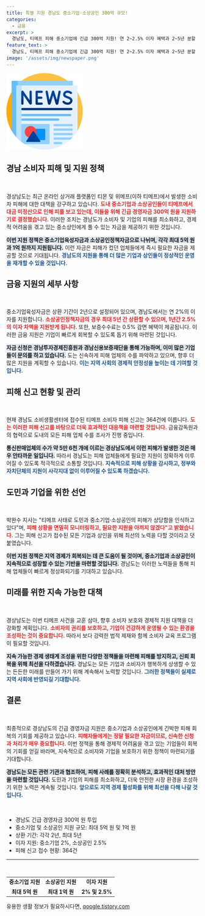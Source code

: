 ```yaml
---
title: 특별 지원 경남도 중소기업·소상공인 300억 규모!
categories:
  - 금융
excerpt: >
  경남도, 티메프 피해 중소기업에 긴급 300억 지원! 연 2~2.5% 이자 혜택과 2~5년 분할 상환으로 도민과 기업 피해 지원에 나선다. 사태 점검 중, 클릭해 자세한 내용을 알아보세요!
feature_text: >
  경남도, 티메프 피해 중소기업에 긴급 300억 지원! 연 2~2.5% 이자 혜택과 2~5년 분할 상환으로 도민과 기업 피해 지원에 나선다. 사태 점검 중, 클릭해 자세한 내용을 알아보세요!
image: '/assets/img/newspaper.png'
---
```


<p><img src="/assets/img/newspaper.png" alt="kimp 속보" /></p>

<h2 data-ke-size="size26">경남 소비자 피해 및 지원 정책</h2>

<p data-ke-size="size16">&nbsp;</p>

<p>경상남도는 최근 온라인 상거래 플랫폼인 티몬 및 위메프(이하 티메프)에서 발생한 소비자 피해에 대한 대책을 강구하고 있습니다. <b><span style="color: #ee2323;">도내 중소기업과 소상공인들이 티메프에서 대금 미정산으로 인해 피를 보고 있는데, 이들을 위해 긴급 경영자금 300억 원을 지원하기로 결정했습니다.</span></b> 이러한 조치는 경남도가 소비자 및 기업의 피해를 최소화하고, 경제적 어려움을 겪고 있는 중소상인에게 풀 수 있는 자금을 제공하기 위한 것입니다.</p>

<p><b><span style="background-color: #21538527;">이번 지원 정책은 중소기업육성자금과 소상공인정책자금으로 나뉘며, 각각 최대 5억 원과 1억 원까지 지원됩니다.</span></b> 이런 자금은 피해가 컸던 업체들에게 즉시 필요한 자금을 제공할 것으로 기대됩니다. <b><span style="color: #1a5490;">경남도의 지원을 통해 더 많은 기업과 상인들이 정상적인 운영을 재개할 수 있을 것입니다.</span></b></p>

<h2 data-ke-size="size26">금융 지원의 세부 사항</h2>

<p data-ke-size="size16">&nbsp;</p>

<p>중소기업육성자금은 상환 기간이 2년으로 설정되어 있으며, 경남도에서는 연 2%의 이자를 지원합니다. <b><span style="color: #ee2323;">소상공인정책자금의 경우 최대 5년 간 상환할 수 있으며, 1년간 2.5%의 이자 차액을 지원받게 됩니다.</span></b> 또한, 보증수수료는 0.5% 감면 혜택이 제공됩니다. 이러한 금융 지원은 기업이 빠르게 회복할 수 있도록 돕기 위해 마련된 것입니다.</p>

<p><b><span style="background-color: #21538527;">자금 신청은 경남투자경제진흥원과 경남신용보증재단을 통해 가능하며, 이미 많은 기업들이 문의를 하고 있습니다.</span></b> 도는 신속하게 피해 업체의 수를 파악하고 있으며, 향후 더 많은 지원을 계획할 수 있습니다. <b><span style="color: #1a5490;">이는 지역 사회의 경제적 안정성을 높이는 데 기여할 것입니다.</span></b></p>

<h2 data-ke-size="size26">피해 신고 현황 및 관리</h2>

<p data-ke-size="size16">&nbsp;</p>

<p>현재 경남도 소비생활센터에 접수된 티메프 소비자 피해 신고는 364건에 이릅니다. <b><span style="color: #ee2323;">도는 이러한 피해 신고를 바탕으로 더욱 효과적인 대응책을 마련할 것입니다.</span></b> 금융감독원과의 협력으로 도내의 모든 피해 업체 수를 조사가 진행 중입니다.</p>

<p><b><span style="background-color: #21538527;">통신판매업체의 수가 약 5만 6천 개에 이르는 경상남도에서 이런 피해가 발생한 것은 매우 안타까운 일입니다.</span></b> 따라서 경남도는 피해 업체들에게 필요한 지원이 정확하게 이루어질 수 있도록 적극적으로 소통할 것입니다. <b><span style="color: #1a5490;">지속적으로 피해 상황을 감시하고, 정부와 자치단체의 지원이 사각지대 없이 이루어질 수 있도록 하겠습니다.</span></b></p>

<h2 data-ke-size="size26">도민과 기업을 위한 선언</h2>

<p data-ke-size="size16">&nbsp;</p>

<p>박완수 지사는 "티메프 사태로 도민과 중소기업·소상공인의 피해가 상당함을 인식하고 있다"며, <b><span style="color: #ee2323;">피해 상황을 면밀히 모니터링하고, 필요한 지원을 아끼지 않겠다"고 밝혔습니다.</span></b> 그는 피해 신고가 접수된 모든 기업과 상인을 위해 최선의 노력을 다할 것이라고 덧붙였습니다.</p>

<p><b><span style="background-color: #21538527;">이번 지원 정책은 지역 경제가 회복되는 데 큰 도움이 될 것이며, 중소기업과 소상공인이 지속적으로 성장할 수 있는 기반을 마련할 것입니다.</span></b> 경남도는 이러한 노력들을 통해 피해 업체들이 빠르게 정상화되기를 기대하고 있습니다.</p>

<h2 data-ke-size="size26">미래를 위한 지속 가능한 대책</h2>

<p data-ke-size="size16">&nbsp;</p>

<p>경상남도는 이번 티메프 사건을 교훈 삼아, 향후 소비자 보호와 경제적 지원 대책을 더 강화할 계획입니다. <b><span style="color: #ee2323;">소비자의 권리를 보호하고, 기업이 건강하게 운영될 수 있는 환경을 조성하는 것이 중요합니다.</span></b> 따라서 보다 강력한 법적 제재와 함께 소비자 교육 프로그램이 필요할 것입니다.</p>

<p><b><span style="background-color: #21538527;">지속 가능한 경제 생태계 조성을 위한 다양한 정책들을 마련해 피해를 방지하고, 신뢰 회복을 위해 최선을 다하겠습니다.</span></b> 경남도는 모든 기업과 소비자가 행복하게 상생할 수 있는 든든한 미래를 만들어 가기 위해 계속해서 노력할 것입니다. <b><span style="color: #1a5490;">그러한 정책들이 실제로 지역 사회에 반영되길 기대합니다.</span></b></p>

<h2 data-ke-size="size26">결론</h2>

<p data-ke-size="size16">&nbsp;</p>

<p>최종적으로 경상남도의 긴급 경영자금 지원은 중소기업과 소상공인에게 긴박한 피해 회복의 기회를 제공하고 있습니다. <b><span style="color: #ee2323;">피해자들에게는 정말 필요한 자금이므로, 신속한 신청과 처리가 매우 중요합니다.</span></b> 이번 정책을 통해 경제적 어려움을 겪고 있는 기업들이 회복의 기회를 얻길 바라며, 지속적으로 소비자와 기업을 보호하기 위한 정책이 마련되기를 기대합니다.</p>

<p><b><span style="background-color: #21538527;">경남도는 모든 관련 기관과 협조하여, 피해 사례를 정확히 분석하고, 효과적인 대처 방안을 마련할 것입니다.</span></b> 도민과 기업의 피해를 최소화하고, 더욱 안전한 시장 환경을 조성하기 위한 노력은 계속될 것입니다. <b><span style="color: #1a5490;">앞으로도 지역 경제 활성화를 위해 최선을 다해 나갈 것입니다.</span></b></p>

<p data-ke-size="size16">&nbsp;</p>

<ul>
<li>경남도 긴급 경영자금 300억 원 투입</li>
<li>중소기업 및 소상공인 지원 규모: 최대 5억 원 및 1억 원</li>
<li>상환 기간: 각각 2년, 최대 5년</li>
<li>이자 지원: 중소기업 2%, 소상공인 2.5%</li>
<li>피해 신고 접수 현황: 364건</li>
</ul>

<hr>

<p data-ke-size="size16">&nbsp;</p>

<table style="width: 100%;">
<tr>
<td style="text-align: center; height: 17px;"><b>중소기업 지원</b></td>
<td style="text-align: center; height: 17px;"><b>소상공인 지원</b></td>
<td style="text-align: center; height: 17px;"><b>이자 지원</b></td>
</tr>
<tr>
<td style="text-align: center; height: 17px;"><b>최대 5억 원</b></td>
<td style="text-align: center; height: 17px;"><b>최대 1억 원</b></td>
<td style="text-align: center; height: 17px;"><b>2% 및 2.5%</b></td>
</tr>
</table>
유용한 생활 정보가 필요하시다면, <a href="https://qoogle.tistory.com" rel="dofollow">qoogle.tistory.com</a>


